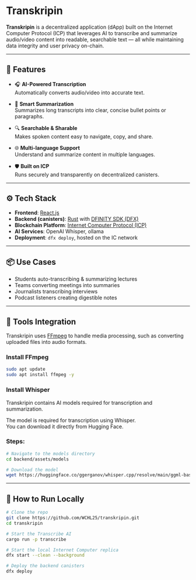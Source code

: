 # Transkripin

**Transkripin** is a decentralized application (dApp) built on the Internet Computer Protocol (ICP) that leverages AI to transcribe and summarize audio/video content into readable, searchable text — all while maintaining data integrity and user privacy on-chain.

---

## 🚀 Features

- 🎧 **AI-Powered Transcription**  
  Automatically converts audio/video into accurate text.

- 📝 **Smart Summarization**  
  Summarizes long transcripts into clear, concise bullet points or paragraphs.

- 🔍 **Searchable & Sharable**  
  Makes spoken content easy to navigate, copy, and share.

- 🌐 **Multi-language Support**  
  Understand and summarize content in multiple languages.

- 🛡️ **Built on ICP**  
  Runs securely and transparently on decentralized canisters.

---

## ⚙️ Tech Stack

- **Frontend**: [React.js](https://reactjs.org/)
- **Backend (canisters)**: [Rust](https://www.rust-lang.org/) with [DFINITY SDK (DFX)](https://smartcontracts.org/docs/developers-guide/cli-reference/dfx.html)
- **Blockchain Platform**: [Internet Computer Protocol (ICP)](https://internetcomputer.org/)
- **AI Services**: OpenAI Whisper, ollama
- **Deployment**: `dfx deploy`, hosted on the IC network

---

## 📦 Use Cases

- Students auto-transcribing & summarizing lectures
- Teams converting meetings into summaries
- Journalists transcribing interviews
- Podcast listeners creating digestible notes

---

## 🔧 Tools Integration

Transkripin uses [FFmpeg](https://ffmpeg.org/) to handle media processing, such as converting uploaded files into audio formats.

### Install FFmpeg

```bash
sudo apt update
sudo apt install ffmpeg -y
```

### Install Whisper

Transkripin contains AI models required for transcription and summarization.

The model is required for transcription using Whisper.  
You can download it directly from Hugging Face.

### Steps:

```bash
# Navigate to the models directory
cd backend/assets/models

# Download the model
wget https://huggingface.co/ggerganov/whisper.cpp/resolve/main/ggml-base.en.bin
```

---

## 📄 How to Run Locally

```bash
# Clone the repo
git clone https://github.com/WCHL25/transkripin.git
cd transkripin

# Start the Transcribe AI
cargo run -p transcribe

# Start the local Internet Computer replica
dfx start --clean --background

# Deploy the backend canisters
dfx deploy
```
